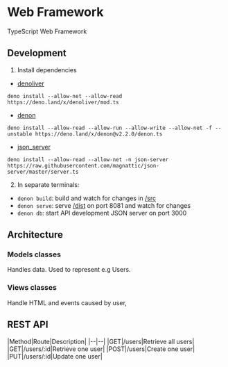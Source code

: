 # Web Framework

TypeScript Web Framework

## Development

1. Install dependencies

  - [denoliver](https://deno.land/x/denoliver)

  ```
  deno install --allow-net --allow-read https://deno.land/x/denoliver/mod.ts
  ```

  - [denon](https://deno.land/x/denon)

  ```
  deno install --allow-read --allow-run --allow-write --allow-net -f --unstable https://deno.land/x/denon@v2.2.0/denon.ts
  ```

  - [json_server](https://deno.land/x/json_server)

  ```
  deno install --allow-read --allow-net -n json-server https://raw.githubusercontent.com/magnattic/json-server/master/server.ts
  ```

2. In separate terminals:
  - `denon build`: build and watch for changes in [/src](./src)
  - `denon serve`: serve [/dist](./dist) on port 8081 and watch for changes
  - `denon db`:  start API development JSON server on port 3000

## Architecture
### Models classes
Handles data. Used to represent e.g Users.
### Views classes
Handle HTML and events caused by user,
## REST API
|Method|Route|Description|
|--|--|
|GET|/users|Retrieve all users|
|GET|/users/:id|Retrieve one user|
|POST|/users|Create one user|
|PUT|/users/:id|Update one user|
